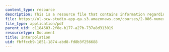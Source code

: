 ```yaml
---
content_type: resource
description: This is a resource file that contains information regarding interpolation.
file: https://ol-ocw-studio-app-qa.s3.amazonaws.com/courses/2-086-numerical-computation-for-mechanical-engineers-fall-2014/fbffccb918511874abd8fd8b3f256688_MIT2_086F14_Interpolation.pdf
file_type: application/pdf
parent_uid: c1184683-2f8e-b177-a27b-737a8d313019
resourcetype: Document
title: Interpolation
uid: fbffccb9-1851-1874-abd8-fd8b3f256688
---
```

